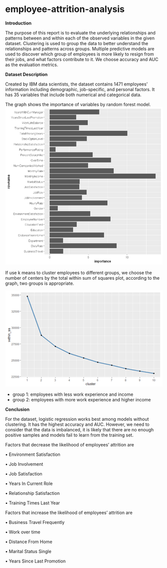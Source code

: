 # employee-attrition-analysis

**Introduction**

The purpose of this report is to evaluate the underlying relationships and patterns between and within each of the observed variables in the given dataset. Clustering is used to group the data to better understand the relationships and patterns across groups. Multiple predictive models are used to discover which group of employees is more likely to resign from their jobs, and what factors contribute to it. We choose accuracy and AUC as the evaluation metrics.

**Dataset Description**

Created by IBM data scientists, the dataset contains 1471 employees’ information including demographic, job-specific, and personal factors. It has 35 variables that include both numerical and categorical data. 


The graph shows the importance of variables by random forest model.
<img src="graph/random forest - importance.png" alt="importance" width="700"/>


If use k means to cluster employees to different groups, we choose the number of centers by the total within sum of squares plot, according to the graph, two groups is appropriate. 

<img src="graph/the total within sum of squares plot.png" alt="importance" width="700"/>

-	group 1: employees with less work experience and income
-	group 2: employees with more work experience and higher income








**Conclusion**

For the dataset, logistic regression works best among models without clustering. It has the highest accuracy and AUC. However, we need to consider that the data is imbalanced, it is likely that there are no enough positive samples and models fail to learn from the training set. 

Factors that decrease the likelihood of employees’ attrition are

•	Environment Satisfaction   

•	Job Involvement   

•	Job Satisfaction   

•	Years In Current Role    

•	Relationship Satisfaction 

•	Training Times Last Year   
   
   
Factors that increase the likelihood of employees’ attrition are
 
•	Business Travel Frequently

•	Work over time 

•	Distance From Home  

•	Marital Status Single  

•	Years Since Last Promotion        

